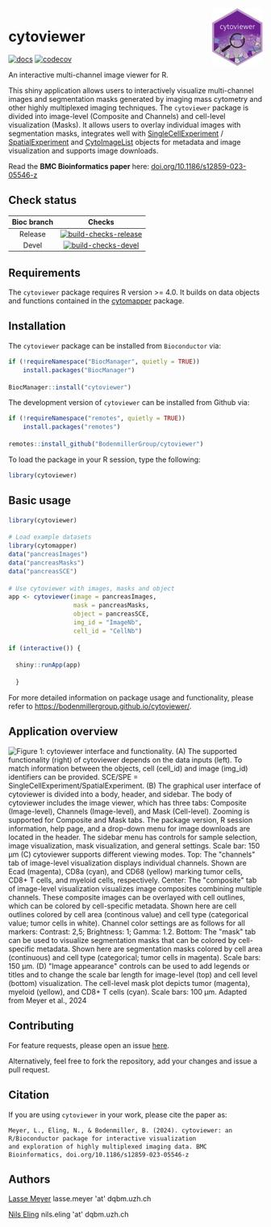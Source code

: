 <img src="vignettes/imgs/cytoviewer_sticker.png" align="right" width="100"/>

# cytoviewer

<!-- badges: start -->

[![docs](https://github.com/BodenmillerGroup/cytoviewer/actions/workflows/docs.yml/badge.svg)](https://github.com/BodenmillerGroup/cytoviewer/actions/workflows/docs.yml) [![codecov](https://codecov.io/gh/BodenmillerGroup/cytoviewer/branch/devel/graph/badge.svg)](https://app.codecov.io/gh/BodenmillerGroup/cytoviewer/tree/devel)

<!-- badges: end -->

An interactive multi-channel image viewer for R.

This shiny application allows users to interactively visualize multi-channel images and segmentation masks generated by imaging mass cytometry and other highly multiplexed imaging techniques. The `cytoviewer` package is divided into image-level (Composite and Channels) and cell-level visualization (Masks). It allows users to overlay individual images with segmentation masks, integrates well with [SingleCellExperiment](https://bioconductor.org/packages/release/bioc/html/SingleCellExperiment.html) / [SpatialExperiment](https://bioconductor.org/packages/release/bioc/html/SingleCellExperiment.html) and [CytoImageList](https://www.bioconductor.org/packages/release/bioc/html/cytomapper.html) objects for metadata and image visualization and supports image downloads.

Read the **BMC Bioinformatics paper** here: [doi.org/10.1186/s12859-023-05546-z](doi.org/10.1186/s12859-023-05546-z)

## Check status

| Bioc branch |                                                                                                                 Checks                                                                                                                 |
|:------------------------------------------:|:--------------------------:|
|   Release   | [![build-checks-release](https://github.com/BodenmillerGroup/cytoviewer/actions/workflows/build-checks-release.yml/badge.svg?branch=devel)](https://github.com/BodenmillerGroup/cytoviewer/actions/workflows/build-checks-release.yml) |
|    Devel    |    [![build-checks-devel](https://github.com/BodenmillerGroup/cytoviewer/actions/workflows/build-checks-devel.yml/badge.svg?branch=devel)](https://github.com/BodenmillerGroup/cytoviewer/actions/workflows/build-checks-devel.yml)    |

## Requirements

The `cytoviewer` package requires R version \>= 4.0. It builds on data objects and functions contained in the [cytomapper](https://bioconductor.org/packages/release/bioc/html/cytomapper.html) package.

## Installation

The `cytoviewer` package can be installed from `Bioconductor` via:

``` r
if (!requireNamespace("BiocManager", quietly = TRUE))
    install.packages("BiocManager")

BiocManager::install("cytoviewer")
```

The development version of `cytoviewer` can be installed from Github via:

``` r
if (!requireNamespace("remotes", quietly = TRUE))
    install.packages("remotes")

remotes::install_github("BodenmillerGroup/cytoviewer")
```

To load the package in your R session, type the following:

``` r
library(cytoviewer)
```

## Basic usage

``` r
library(cytoviewer)

# Load example datasets 
library(cytomapper)
data("pancreasImages")
data("pancreasMasks")
data("pancreasSCE")

# Use cytoviewer with images, masks and object
app <- cytoviewer(image = pancreasImages, 
                  mask = pancreasMasks, 
                  object = pancreasSCE, 
                  img_id = "ImageNb", 
                  cell_id = "CellNb")

if (interactive()) {
  
  shiny::runApp(app)

  }
```

For more detailed information on package usage and functionality, please refer to <https://bodenmillergroup.github.io/cytoviewer/>.

## Application overview

![**Figure 1: cytoviewer interface and functionality.** **(A)** The supported functionality (right) of *cytoviewer* depends on the data inputs (left). To match information between the objects, cell (cell_id) and image (img_id) identifiers can be provided. SCE/SPE = *SingleCellExperiment*/*SpatialExperiment*. **(B)** The graphical user interface of *cytoviewer* is divided into a body, header, and sidebar. The body of *cytoviewer* includes the image viewer, which has three tabs: Composite (Image-level), Channels (Image-level), and Mask (Cell-level). Zooming is supported for Composite and Mask tabs. The package version, R session information, help page, and a drop-down menu for image downloads are located in the header. The sidebar menu has controls for sample selection, image visualization, mask visualization, and general settings. Scale bar: 150 µm **(C)** *cytoviewer* supports different viewing modes. Top: The "channels" tab of image-level visualization displays individual channels. Shown are Ecad (magenta), CD8a (cyan), and CD68 (yellow) marking tumor cells, CD8+ T cells, and myeloid cells, respectively. Center: The "composite" tab of image-level visualization visualizes image composites combining multiple channels. These composite images can be overlayed with cell outlines, which can be colored by cell-specific metadata. Shown here are cell outlines colored by cell area (continous value) and cell type (categorical value; tumor cells in white). Channel color settings are as follows for all markers: Contrast: 2,5; Brightness: 1; Gamma: 1.2. Bottom: The "mask" tab can be used to visualize segmentation masks that can be colored by cell-specific metadata. Shown here are segmentation masks colored by cell area (continuous) and cell type (categorical; tumor cells in magenta). Scale bars: 150 µm. **(D)** "Image appearance" controls can be used to add legends or titles and to change the scale bar length for image-level (top) and cell level (bottom) visualization. The cell-level mask plot depicts tumor (magenta), myeloid (yellow), and CD8+ T cells (cyan). Scale bars: 100 µm. **Adapted from Meyer et al., 2024**](vignettes/imgs/cytoviewer_overview.png)

## Contributing

For feature requests, please open an issue [here](https://github.com/BodenmillerGroup/cytoviewer/issues).

Alternatively, feel free to fork the repository, add your changes and issue a pull request.

## Citation

If you are using `cytoviewer` in your work, please cite the paper as:

```         
Meyer, L., Eling, N., & Bodenmiller, B. (2024). cytoviewer: an R/Bioconductor package for interactive visualization 
and exploration of highly multiplexed imaging data. BMC Bioinformatics, doi.org/10.1186/s12859-023-05546-z
```

## Authors

[Lasse Meyer](https://github.com/lassedochreden) lasse.meyer 'at' dqbm.uzh.ch

[Nils Eling](https://github.com/nilseling) nils.eling 'at' dqbm.uzh.ch
